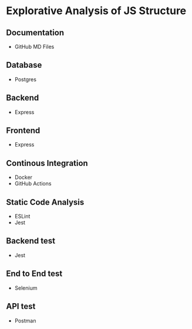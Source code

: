 # Explorative Analysis of JS Structure

## Documentation

- GitHub MD Files

## Database

- Postgres

## Backend

- Express

## Frontend

- Express

## Continous Integration

- Docker
- GitHub Actions

## Static Code Analysis

- ESLint
- Jest

## Backend test

- Jest

## End to End test

- Selenium

## API test

- Postman
